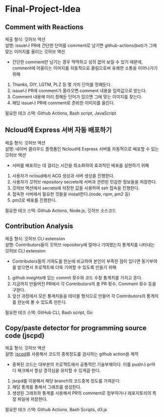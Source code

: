 # Final-Project-Idea

## Comment with Reactions

제출 형식: 깃허브 액션  
설명: issue나 PR에 간단한 단어를 comment로 남기면 github-actions(bot)가 그에 맞는 이미지를 올리는 깃허브 액션

- 간단한 comment만 남기는 경우 딱딱하고 성의 없어 보일 수 있기 때문에, comment에 어울리는 이미지를 자동적으로 올림으로써 유쾌한 소통을 이어나가기 위해

1. Thanks, DIY, LGTM, PLZ 등 몇 가지 단어를 정해둔다.
2. issue나 PR에 comment가 올라오면 comment 내용을 입력값으로 받는다.
3. Comment 내용에 미리 정해둔 단어가 있으면 그에 맞는 이미지를 찾는다.
4. 해당 issue나 PR에 comment로 준비한 이미지를 올린다.

필요한 테크 스택: Github Actions, Bash script, JavaScript

## Ncloud에 Express 서버 자동 배포하기

제출 형식: 깃허브 액션  
설명: 네이버 클라우드 플랫폼인 Ncloud에 Express 서버를 자동적으로 배포할 수 있는 깃허브 액션

- 서버를 배포하는 데 걸리는 시간을 최소화하여 효과적인 배포를 실현하기 위해

1. 사용자가 ncloud에서 ACG 생성과 서버 생성을 진행한다.
2. 사용자가 깃허브 repository secrets에 서버과 관련된 민감한 정보들을 저장한다.
3. 깃허브 액션에서 secrets에 저장한 값을 사용하여 ssh 접속을 진행한다.
4. 접속한 서버에서 필요한 것들을 install한다.(node, npm, pm2 등)
5. pm2로 배포를 진행한다.

필요한 테크 스택: Github Actions, Node.js, 깃허브 소스코드

## Contribution Analysis

제출 형식: 깃허브 CLI extension  
설명: Contributors들이 깃허브 repository에 얼마나 기여했는지 통계치를 나타내는 깃허브 CLI extension

- Contributors들의 기여도를 한눈에 비교하여 본인이 부족한 점이 있다면 동기부여를 받으면서 프로젝트에 더욱 기여할 수 있도록 만들기 위해

1. github insights에 있는 commit 횟수와 코드 수정 통계치를 가지고 온다.
2. 지금까지 만들어진 PR에서 각 Contributors의 총 PR 횟수, Comment 횟수 등을 구한다.
3. 앞선 과정에서 모은 통계치들을 테이블 형식으로 만들어 각 Contributors의 통계치를 한눈에 볼 수 있도록 만든다.  

필요한 테크 스택: GitHub CLI, Bash script, Go  

## Copy/paste detector for programming source code (jscpd)

제출 형식: 깃허브 액션  
설명: [jscpd](https://github.com/kucherenko/jscpd)를 사용해서 코드의 중복정도를 검사하는 github action을 제작

- 중복된 코드는 대부분의 프로젝트에서 공통적인 기술부채이다. 이를 push나 pr마다 체크해서 항상 경각심을 유지할 수 있게끔 한다.

1. jscpd를 이용해서 해당 branch의 코드중복 정도를 가져온다.
2. 해당 통계를 통해서 그래프를 생성한다.
3. 생성된 그래프와 통계를 사용해서 PR의 comment로 첨부하거나 레포지토리의 특정 파일에 저장한다.

필요한 테크 스택: Github Actions, Bash Scripts, d3.js
